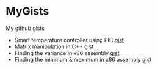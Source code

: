# MyGists
My github gists 


- Smart temperature controller using PIC [gist](https://gist.github.com/0xD9D0/94aeebbadfd8e34f5bf8776ddddff40d) 
- Matrix manipulation in C++ [gist](https://gist.github.com/0xD9D0/b44c109e3d26afcaa27fb01a1897a0a3)
- Finding the variance in x86 assembly [gist](https://gist.github.com/0xD9D0/579e55114ebc0173759d4f15d1519218)
- Finding the minimum & maximum in x86 assembly [gist](https://gist.github.com/0xD9D0/2bae969ab3ff6b07add9ca3584ffbae6) 


